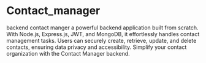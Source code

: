 # Contact_manager
backend contact manger
a powerful backend application built from scratch. With Node.js, Express.js, JWT, and MongoDB, it effortlessly handles contact management tasks. Users can securely create, retrieve, update, and delete contacts, ensuring data privacy and accessibility. Simplify your contact organization with the Contact Manager backend.
